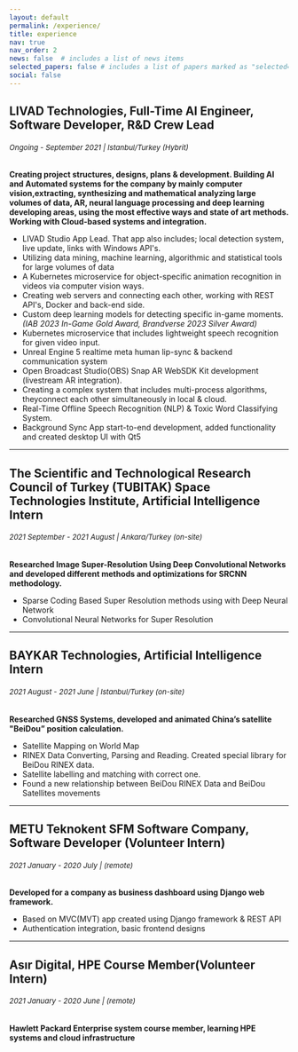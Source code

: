 ```yaml
---
layout: default
permalink: /experience/
title: experience
nav: true
nav_order: 2
news: false  # includes a list of news items
selected_papers: false # includes a list of papers marked as "selected={true}"
social: false  
---
```



## LIVAD Technologies, **Full-Time AI Engineer, Software Developer, R&D Crew Lead** 
######  <span style="font-size:small;"> *Ongoing - September 2021  | Istanbul/Turkey (Hybrit)* </span>



**Creating project structures, designs, plans & development. Building AI and Automated systems for the company by mainly computer vision,extracting, synthesizing and mathematical analyzing large volumes of data, AR, neural language processing and deep learning developing areas, using the most effective ways and state of art methods. Working with Cloud-based systems and integration.**
- LIVAD Studio App Lead. That app also includes; local detection system, live update, links with Windows API's. 
- Utilizing data mining, machine learning, algorithmic and statistical tools for large volumes of data
- A Kubernetes microservice for object-specific animation recognition in videos via computer vision ways.
- Creating web servers and connecting each other, working with REST API's, Docker and back-end side.
- Custom deep learning models for detecting specific in-game moments. *(IAB 2023 In-Game Gold Award, Brandverse 2023 Silver Award)*
- Kubernetes microservice that includes lightweight speech recognition for given video input.
- Unreal Engine 5 realtime meta human lip-sync & backend communication system
- Open Broadcast Studio(OBS) Snap AR WebSDK Kit development (livestream AR integration).
- Creating a complex system that includes multi-process algorithms, theyconnect each other simultaneously in local & cloud.
- Real-Time Offline Speech Recognition (NLP) & Toxic Word Classifying System.
- Background Sync App start-to-end development, added functionality and created desktop UI with Qt5

--- 

## The Scientific and Technological Research Council of Turkey (TUBITAK) Space Technologies Institute, **Artificial Intelligence Intern** 
###### <span style="font-size:small;"> *2021 September - 2021 August  | Ankara/Turkey (on-site)* </span>
**Researched Image Super-Resolution Using Deep Convolutional Networks and developed different
methods and optimizations for SRCNN methodology.**
- Sparse Coding Based Super Resolution methods using with Deep Neural Network
- Convolutional Neural Networks for Super Resolution

--- 

## BAYKAR Technologies, **Artificial Intelligence Intern**
######   <span style="font-size:small;"> *2021 August - 2021 June  | Istanbul/Turkey (on-site)* </span> 
**Researched GNSS Systems, developed and animated China’s satellite "BeiDou” position calculation.**
- Satellite Mapping on World Map
- RINEX Data Converting, Parsing and Reading. Created special library for BeiDou RINEX data.
- Satellite labelling and matching with correct one.
- Found a new relationship between BeiDou RINEX Data and BeiDou Satellites movements

--- 


## METU Teknokent SFM Software Company, **Software Developer (Volunteer Intern)**
######   <span style="font-size:small;"> *2021 January - 2020 July  |  (remote)* </span> 
**Developed for a company as business dashboard using Django web framework.**
- Based on MVC(MVT) app created using Django framework & REST API
- Authentication integration, basic frontend designs 

---

## Asır Digital, **HPE Course Member(Volunteer Intern)**
######   <span style="font-size:small;"> *2021 January - 2020 June | (remote)* </span> 
**Hawlett Packard Enterprise system course member, learning HPE systems and cloud infrastructure**